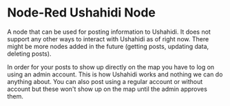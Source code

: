 # Node-Red Ushahidi Node

A node that can be used for posting information to Ushahidi. It does not support
any other ways to interact with Ushahidi as of right now. There might be more
nodes added in the future (getting posts, updating data, deleting posts).

In order for your posts to show up directly on the map you have to log on using
an admin account. This is how Ushahidi works and nothing we can do anything about.
You can also post using a regular account or without account but these won't
show up on the map until the admin approves them.
